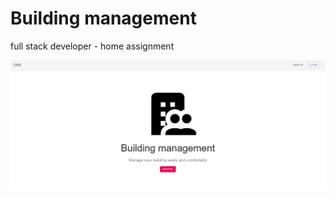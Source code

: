 # Building management
 full stack developer - home assignment
 
![Alt text](https://github.com/shunitavni/Building-management/blob/main/app%20img/Home.PNG?raw=true "Home Screen")
